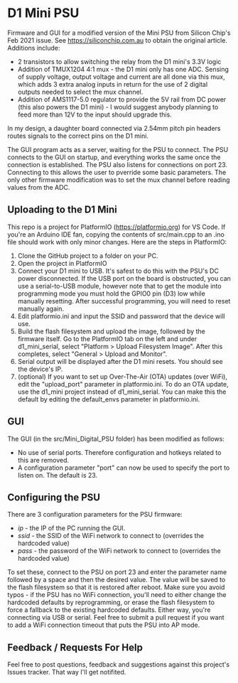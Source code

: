 # D1 Mini PSU

Firmware and GUI for a modified version of the Mini PSU from Silicon Chip's Feb 2021 issue. See https://siliconchip.com.au to obtain the original article. Additions include:

+ 2 transistors to allow switching the relay from the D1 mini's 3.3V logic
+ Addition of TMUX1204 4:1 mux - the D1 mini only has one ADC. Sensing of supply voltage, output voltage and current are all done via this mux, which adds 3 extra analog inputs in return for the use of 2 digital outputs needed to select the mux channel.
+ Addition of AMS1117-5.0 regulator to provide the 5V rail from DC power (this also powers the D1 mini) - I would suggest anybody planning to feed more than 12V to the input should upgrade this.

In my design, a daughter board connected via 2.54mm pitch pin headers routes signals to the correct pins on the D1 mini. 

The GUI program acts as a server, waiting for the PSU to connect. The PSU connects to the GUI on startup, and everything works the same once the connection is established. The PSU also listens for connections on port 23. Connecting to this allows the user to pverride some basic parameters. The only other firmware modification was to set the mux channel before reading values from the ADC.

## Uploading to the D1 Mini

This repo is a project for PlatformIO (https://platformio.org) for VS Code. If you're an Arduino IDE fan, copying the contents of src/main.cpp to an .ino file should work with only minor changes. Here are the steps in PlatformIO:

1. Clone the GitHub project to a folder on your PC.
2. Open the project in PlatformIO
3. Connect your D1 mini to USB. It's safest to do this with the PSU's DC power disconnected. If the USB port on the board is obstructed, you can use a serial-to-USB module, however note that to get the module into programming mode you must hold the GPIO0 pin (D3) low while manually resetting. After successful programming, you will need to reset manually again.
4. Edit platformio.ini and input the SSID and password that the device will use.
5. Build the flash filesystem and upload the image, followed by the firmware itself. Go to the PlatformIO tab on the left and under d1_mini_serial, select "Platform > Upload Filesystem Image". After this completes, select "General > Upload and Monitor".
6. Serial output will be displayed after the D1 mini resets. You should see the device's IP.
7. (optional) If you want to set up Over-The-Air (OTA) updates (over WiFi), edit the "upload_port" parameter in platformio.ini. To do an OTA update, use the d1_mini project instead of d1_mini_serial. You can make this the default by editing the default_envs parameter in platformio.ini.

## GUI

The GUI (in the src/Mini_Digital_PSU folder) has been modified as follows:

+ No use of serial ports. Therefore configuration and hotkeys related to this are removed.
+ A configuration parameter "port" can now be used to specify the port to listen on. The default is 23.

## Configuring the PSU

There are 3 configuration parameters for the PSU firmware:

+ *ip* - the IP of the PC running the GUI.
+ *ssid* - the SSID of the WiFi network to connect to (overrides the hardcoded value)
+ *pass* - the password of the WiFi network to connect to (overrides the hardcoded value)

To set these, connect to the PSU on port 23 and enter the parameter name followed by a space and then the desired value. The value will be saved to the flash filesystem so that it is restored after reboot. Make sure you avoid typos - if the PSU has no WiFi connection, you'll need to either change the hardcoded defaults by reprogramming, or erase the flash filesystem to force a fallback to the existing hardcoded defaults. Either way, you're connecting via USB or serial. Feel free to submit a pull request if you want to add a WiFi connection timeout that puts the PSU into AP mode.

## Feedback / Requests For Help

Feel free to post questions, feedback and suggestions against this project's Issues tracker. That way I'll get notifited.
